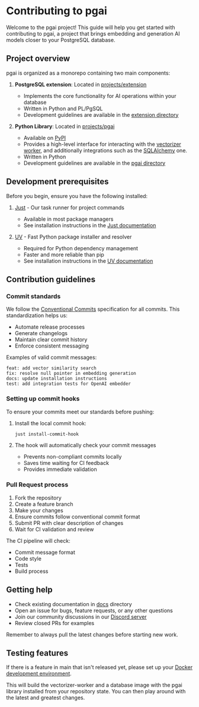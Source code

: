 # Contributing to pgai

Welcome to the pgai project! This guide will help you get started with contributing to pgai, a project that brings embedding and generation AI models closer to your PostgreSQL database.

## Project overview

pgai is organized as a monorepo containing two main components:

1. **PostgreSQL extension**: Located in [projects/extension](./projects/extension)
   - Implements the core functionality for AI operations within your database
   - Written in Python and PL/PgSQL
   - Development guidelines are available in the [extension directory](./projects/extension/DEVELOPMENT.md)

2. **Python Library**: Located in [projects/pgai](./projects/pgai)
   - Available on [PyPI][pgai-pypi]
   - Provides a high-level interface for interacting with the [vectorizer worker](docs/vectorizer/worker.md), and additionally integrations such as the [SQLAlchemy](/docs/vectorizer/python-integration.md) one.
   - Written in Python
   - Development guidelines are available in the [pgai directory](./projects/pgai/DEVELOPMENT.md)

## Development prerequisites

Before you begin, ensure you have the following installed:

1. [Just][just-gh] - Our task runner for project commands
   - Available in most package managers
   - See installation instructions in the [Just documentation][just-docs]

2. [UV][uv-website] - Fast Python package installer and resolver 
   - Required for Python dependency management
   - Faster and more reliable than pip
   - See installation instructions in the [UV documentation][uv-docs]

## Contribution guidelines

### Commit standards

We follow the [Conventional Commits][conventional-commits] specification for all commits. This standardization helps us:

- Automate release processes
- Generate changelogs
- Maintain clear commit history
- Enforce consistent messaging

Examples of valid commit messages:
```
feat: add vector similarity search
fix: resolve null pointer in embedding generation
docs: update installation instructions
test: add integration tests for OpenAI embedder
```

### Setting up commit hooks

To ensure your commits meet our standards before pushing:

1. Install the local commit hook:
   ```bash
   just install-commit-hook
   ```

2. The hook will automatically check your commit messages
   - Prevents non-compliant commits locally
   - Saves time waiting for CI feedback
   - Provides immediate validation

### Pull Request process

1. Fork the repository
2. Create a feature branch
3. Make your changes
4. Ensure commits follow conventional commit format
5. Submit PR with clear description of changes
6. Wait for CI validation and review

The CI pipeline will check:
- Commit message format
- Code style
- Tests
- Build process

## Getting help

- Check existing documentation in [docs](docs) directory
- Open an issue for bugs, feature requests, or any other questions
- Join our community discussions in our [Discord server][discord-server]
- Review closed PRs for examples

Remember to always pull the latest changes before starting new work.

## Testing features
If there is a feature in main that isn't released yet,
please set up your [Docker development environment](/projects/pgai/DEVELOPMENT.md#docker-development-environment).

This will build the vectorizer-worker and a database image with the pgai
library installed from your repository state.
You can then play around with the latest and greatest changes.


[pgai-pypi]: https://pypi.org/project/pgai
[conventional-commits]: https://www.conventionalcommits.org/en/v1.0.0
[discord-server]: https://discord.gg/KRdHVXAmkp
[just-gh]: https://github.com/casey/just
[just-docs]: https://github.com/casey/just?tab=readme-ov-file#installation
[uv-website]: https://docs.astral.sh/uv/
[uv-docs]: https://docs.astral.sh/uv/getting-started/installation